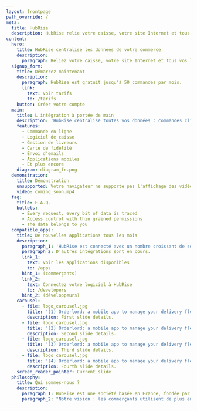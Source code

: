 ```yaml
---
layout: frontpage
path_override: /
meta:
  title: HubRise
  description: HubRise relie votre caisse, votre site Internet et tous vos logiciels.
content:
  hero:
    title: HubRise centralise les données de votre commerce
    description:
      paragraph: Reliez votre caisse, votre site Internet et tous vos logiciels.
  signup_form:
    title: Démarrez maintenant
    description:
      paragraph: HubRise est gratuit jusqu'à 50 commandes par mois.
      link:
        text: Voir tarifs
        to: /tarifs
    button: Créer votre compte
  main:
    title: L'intégration à portée de main
    description: 'HubRise centralise toutes vos données : commandes clients produits... Les applications raccordées à HubRise peuvent instantanément échanger ces données entre elles.'
    features:
      - Commande en ligne
      - Logiciel de caisse
      - Gestion de livreurs
      - Carte de fidélité
      - Envoi d'emails
      - Applications mobiles
      - Et plus encore
    diagram: diagram_fr.png
  demonstration:
    title: Démonstration
    unsupported: Votre navigateur ne supporte pas l'affichage des vidéos HTML5.
    video: coming_soon.mp4
  faq:
    title: F.A.Q.
    bullets:
      - Every request, every bit of data is traced
      - Access control with thin grained permissions
      - The data belongs to you
  compatible_apps:
    title: De nouvelles applications tous les mois
    description:
      paragraph_1: 'HubRise est connecté avec un nombre croissant de solutions : JDC/Kezia II, Nestor, MyOrderBox, OrderLord...'
      paragraph_2: D'autres intégrations sont en cours.
      link_1:
        text: Voir les applications disponibles
        to: /apps
      hint_1: (commerçants)
      link_2:
        text: Connectez votre logiciel à HubRise
        to: /developers
      hint_2: (développeurs)
    carousel:
      - file: logo_carousel.jpg
        title: '(1) Orderlord: a mobile app to manage your delivery fleet'
        description: First slide details.
      - file: logo_carousel.jpg
        title: '(2) Orderlord: a mobile app to manage your delivery fleet'
        description: Second slide details.
      - file: logo_carousel.jpg
        title: '(3) Orderlord: a mobile app to manage your delivery fleet'
        description: Third slide details.
      - file: logo_carousel.jpg
        title: '(4) Orderlord: a mobile app to manage your delivery fleet'
        description: Fourth slide details.
    screen_reader_pointer: Current slide
  philosophy:
    title: Qui sommes-nous ?
    description:
      paragraph_1: HubRise est une société basée en France, fondée par des ingénieurs spécialisés dans les logiciels de réservation aérienne, et de commande en ligne pour les restaurants.
      paragraph_2: "Notre vision : les commerçants utilisent de plus en plus d'applications informatiques pour leur activité, mais celles-ci ne communiquent généralement pas entre elles. HubRise veut offrir une solution universelle permettant à toutes les applications des commerçants de communiquer aisément entre elles."
---
```

